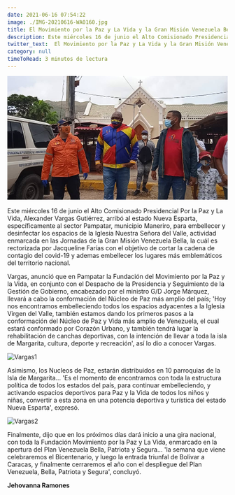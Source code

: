 ```yaml
---
date: 2021-06-16 07:54:22
image: ./IMG-20210616-WA0160.jpg
title: El Movimiento por la Paz y La Vida y la Gran Misión Venezuela Bella llegó a Pampatar en Nueva Esparta
description: Este miércoles 16 de junio el Alto Comisionado Presidencial Por la Paz y La Vida, Alexander Vargas Gutiérrez, arribó al estado Nueva Esparta, específicamente al sector Pampatar, municipio Maneriro
twitter_text:  El Movimiento por la Paz y La Vida y la Gran Misión Venezuela Bella llegó a Pampatar en Nueva Esparta
category: null
timeToRead: 3 minutos de lectura
---
```

![Vargas](./IMG-20210616-WA0160.jpg)

Este miércoles 16 de junio el Alto Comisionado Presidencial Por la Paz y La Vida, Alexander Vargas Gutiérrez, arribó al estado Nueva Esparta, específicamente al sector Pampatar, municipio Maneriro, para embellecer y desinfectar los espacios de la Iglesia  Nuestra Señora del Valle, actividad enmarcada en las Jornadas de la Gran Misión Venezuela Bella, la cuál es rectorizada por Jacqueline Farías con el objetivo de cortar la cadena de contagio del covid-19 y ademas embellecer los lugares más emblemáticos del territorio nacional.

Vargas, anunció que en Pampatar la Fundación del Movimiento por la Paz y la Vida, en conjunto con el Despacho de la Presidencia y Seguimiento de la Gestión de Gobierno, encabezado por el ministro G/D Jorge Márquez, llevará a cabo la conformación del Núcleo de Paz más amplio del país; 'Hoy nos encontramos embelleciendo todos los espacios adyacentes a la Iglesia Virgen del Valle, también estamos dando los primeros pasos a la conformación del Núcleo de Paz y Vida más amplio de Venezuela, el cual estará conformado por Corazón Urbano, y también  tendrá lugar la  rehabilitación de canchas deportivas, con la intención de llevar a toda la isla de Margarita, cultura, deporte y recreación', así lo dio a conocer Vargas.

![Vargas1](https://res.cloudinary.com/movimiento-por-la-paz-y-la-vida/image/upload/v1624004205/blog/2021-06-16/IMG-20210616-WA0172_dwu5du.webp)

Asimismo, los Nucleos de Paz, estarán distribuidos en 10 parroquias de la Isla de Margarita... 'Es el momento de encontrarnos con toda la estructura política de todos los estados del país, para continuar embelleciendo, y activando espacios deportivos para Paz y la Vida de todos los niños y niñas, convertir a esta zona en una potencia deportiva y turística del estado Nueva Esparta', expresó. 

![Vargas2](https://res.cloudinary.com/movimiento-por-la-paz-y-la-vida/image/upload/v1624004205/blog/2021-06-16/IMG-20210616-WA0157_v1nwaw.webp)

Finalmente, dijo que en los próximos días dará inicio a una gira nacional, con toda la Fundación Movimiento por la Paz y La Vida, enmarcado en la apertura del Plan Venezuela Bella, Patriota y Segura... 'la semana que viene celebraremos el Bicentenario, y luego la entrada triunfal de Bolívar a Caracas, y finalmente cerraremos el año con el despliegue del Plan Venezuela, Bella, Patriota y Segura', concluyó.

**Jehovanna Ramones**


